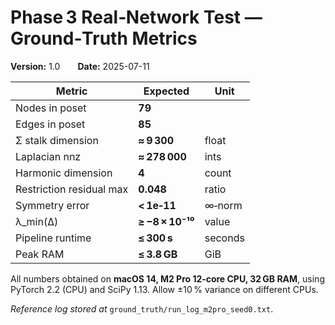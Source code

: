 
# Phase 3 Real‑Network Test — Ground‑Truth Metrics  
**Version:** 1.0  **Date:** 2025-07-11

| Metric | Expected | Unit |
|--------|----------|------|
| Nodes in poset | **79** | |
| Edges in poset | **85** | |
| Σ stalk dimension | **≈ 9 300** | float |
| Laplacian nnz | **≈ 278 000** | ints |
| Harmonic dimension | **4** | count |
| Restriction residual max | **0.048** | ratio |
| Symmetry error | **< 1e‑11** | ∞‑norm |
| λ_min(Δ) | **≥ −8 × 10⁻¹⁰** | value |
| Pipeline runtime | **≤ 300 s** | seconds |
| Peak RAM | **≤ 3.8 GB** | GiB |

All numbers obtained on **macOS 14, M2 Pro 12‑core CPU, 32 GB RAM**, using PyTorch 2.2 (CPU) and SciPy 1.13.  Allow ±10 % variance on different CPUs.

*Reference log stored at* `ground_truth/run_log_m2pro_seed0.txt`.
